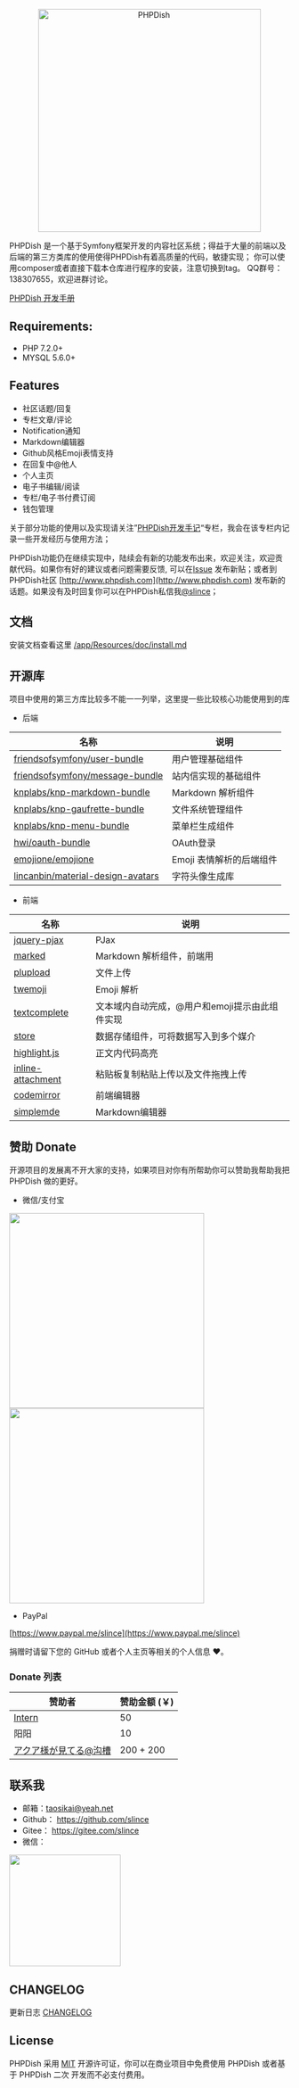 <p align="center">
  <a href="https://www.phpdish.com/">
    <img alt="PHPDish" width="400" src="https://raw.githubusercontent.com/slince/phpdish/master/assets/img/logo2.png"/>
  </a>
</p>

PHPDish 是一个基于Symfony框架开发的内容社区系统；得益于大量的前端以及后端的第三方类库的使用使得PHPDish有着高质量的代码，敏捷实现；
你可以使用composer或者直接下载本仓库进行程序的安装，注意切换到tag。
QQ群号：138307655，欢迎进群讨论。

[PHPDish 开发手册](https://www.phpdish.com/books/docs)

## Requirements:

- PHP 7.2.0+
- MYSQL 5.6.0+

## Features

- 社区话题/回复
- 专栏文章/评论
- Notification通知
- Markdown编辑器
- Github风格Emoji表情支持
- 在回复中@他人
- 个人主页
- 电子书编辑/阅读
- 专栏/电子书付费订阅
- 钱包管理

关于部分功能的使用以及实现请关注”[PHPDish开发手记](https://www.phpdish.com/categories/phpdish-development-notes)“专栏，我会在该专栏内记录一些开发经历与使用方法；

PHPDish功能仍在继续实现中，陆续会有新的功能发布出来，欢迎关注，欢迎贡献代码。如果你有好的建议或者问题需要反馈,
可以在[Issue](https://github.com/slince/phpdish/issues) 发布新贴；或者到PHPDish社区 [http://www.phpdish.com](http://www.phpdish.com) 
发布新的话题。如果没有及时回复你可以在PHPDish私信我[@slince](http://www.phpdish.com/users/slince)；

## 文档

安装文档查看这里 [/app/Resources/doc/install.md](./app/Resources/doc/install.md)

## 开源库

项目中使用的第三方库比较多不能一一列举，这里提一些比较核心功能使用到的库

- 后端

| 名称 | 说明 |
| --- | --- |
| [friendsofsymfony/user-bundle](https://github.com/FriendsOfSymfony/FOSUserBundle) | 用户管理基础组件 |
| [friendsofsymfony/message-bundle](https://github.com/FriendsOfSymfony/FOSMessageBundle) | 站内信实现的基础组件 |
| [knplabs/knp-markdown-bundle](https://github.com/KnpLabs/KnpMarkdownBundle) | Markdown 解析组件 |
| [knplabs/knp-gaufrette-bundle](https://github.com/KnpLabs/KnpGaufretteBundle) | 文件系统管理组件 |
| [knplabs/knp-menu-bundle](https://github.com/KnpLabs/KnpMenuBundle) | 菜单栏生成组件 |
| [hwi/oauth-bundle](https://github.com/hwi/HWIOAuthBundle) | OAuth登录 |
| [emojione/emojione](https://github.com/emojione/emojione) | Emoji 表情解析的后端组件 |
| [lincanbin/material-design-avatars](https://github.com/lincanbin/Material-Design-Avatars) | 字符头像生成库 |

- 前端

| 名称 | 说明 |
| --- | --- |
| [jquery-pjax](https://github.com/defunkt/jquery-pjax) | PJax |
| [marked](https://github.com/chjj/marked) | Markdown 解析组件，前端用 |
| [plupload](https://github.com/moxiecode/plupload) | 文件上传 |
| [twemoji](https://github.com/twitter/twemoji) | Emoji 解析 |
| [textcomplete](https://github.com/yuku-t/textcomplete) | 文本域内自动完成，@用户和emoji提示由此组件实现 |
| [store](https://github.com/marcuswestin/store.js) | 数据存储组件，可将数据写入到多个媒介 |
| [highlight.js](https://github.com/isagalaev/highlight.js) | 正文内代码高亮 |
| [inline-attachment](https://github.com/Rovak/InlineAttachment) | 粘贴板复制粘贴上传以及文件拖拽上传 |
| [codemirror](https://github.com/codemirror/CodeMirror) | 前端编辑器 |
| [simplemde](https://github.com/sparksuite/simplemde-markdown-editor) | Markdown编辑器 |

## 赞助 Donate

开源项目的发展离不开大家的支持，如果项目对你有所帮助你可以赞助我帮助我把 PHPDish 做的更好。

- 微信/支付宝

<img src="https://raw.githubusercontent.com/slince/phpdish/master/app/Resources/assets/alipay.png" height="350"/><img src="https://raw.githubusercontent.com/slince/phpdish/master/app/Resources/assets/wechat-pay.png" height="350"/>

- PayPal

[https://www.paypal.me/slince](https://www.paypal.me/slince)

捐赠时请留下您的 GitHub 或者个人主页等相关的个人信息 :heart:。

### Donate 列表

| 赞助者 | 赞助金额 (￥)|
| --- | --- |
| [Intern](https://www.xde.io) | 50 |
| 阳阳 | 10 |
| [アクア様が見てる@沟槽](https://www.phpdish.com/users/gouchaoer) | 200 + 200 |


## 联系我

- 邮箱：taosikai@yeah.net
- Github： https://github.com/slince
- Gitee： https://gitee.com/slince
- 微信：

<img src="https://raw.githubusercontent.com/slince/phpdish/master/app/Resources/assets/wechat.jpg" width="200"/>


## CHANGELOG

更新日志 [CHANGELOG](./CHANGELOG.md)

## License

PHPDish 采用 [MIT](https://opensource.org/licenses/MIT) 开源许可证，你可以在商业项目中免费使用 PHPDish 或者基于 PHPDish 二次
开发而不必支付费用。
